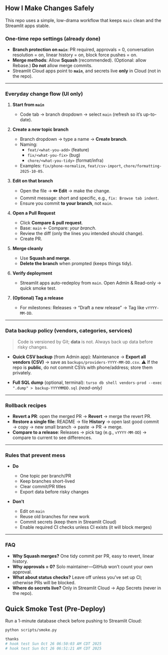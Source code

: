 ## How I Make Changes Safely

This repo uses a simple, low-drama workflow that keeps `main` clean and the Streamlit apps stable. 

### One-time repo settings (already done)
- **Branch protection on `main`**: PR required, approvals = 0, conversation resolution = on, linear history = on, block force pushes = on.
- **Merge methods**: Allow **Squash** (recommended). (Optional: allow Rebase.) **Do not** allow merge commits.
- Streamlit Cloud apps point to **`main`**, and secrets live **only** in Cloud (not in the repo).

---
### Everyday change flow (UI only)

1. **Start from `main`**
   - Code tab → branch dropdown → select `main` (refresh so it’s up-to-date).

2. **Create a *new* topic branch**
   - Branch dropdown → type a name → **Create branch**.
   - Naming:
     - `feat/<what-you-add>` (feature)
     - `fix/<what-you-fix>` (bug)
     - `chore/<what-you-tidy>` (format/infra)
   - Examples: `fix/phone-normalize`, `feat/csv-import`, `chore/formatting-2025-10-05`.

3. **Edit on that branch**
   - Open the file → **✏️ Edit** → make the change.
   - Commit message: short and specific, e.g., `fix: Browse tab indent`.
   - Ensure you commit **to your branch**, not `main`.

4. **Open a Pull Request**
   - Click **Compare & pull request**.
   - Base: `main` ← Compare: *your branch*.
   - Review the diff (only the lines you intended should change).
   - Create PR.

5. **Merge cleanly**
   - Use **Squash and merge**.
   - **Delete the branch** when prompted (keeps things tidy).

6. **Verify deployment**
   - Streamlit apps auto-redeploy from `main`. Open Admin & Read-only → quick smoke test.

7. **(Optional) Tag a release**
   - For milestones: Releases → “Draft a new release” → Tag like `vYYYY-MM-DD`.

---

### Data backup policy (vendors, categories, services)

> Code is versioned by Git; **data** is not. Always back up data before risky changes.

- **Quick CSV backup** (from Admin app):
  Maintenance → **Export all vendors (CSV)** → save as `backups/providers-YYYY-MM-DD.csv`.
  ⚠️ If the repo is **public**, do not commit CSVs with phone/address; store them privately.

- **Full SQL dump** (optional, terminal):
  `turso db shell vendors-prod --exec ".dump" > backup-YYYYMMDD.sql` *(read-only)*

---

### Rollback recipes

- **Revert a PR**: open the merged PR → **Revert** → merge the revert PR.
- **Restore a single file**: README → file **History** → open last good commit → copy → new small branch → paste → PR → merge.
- **Compare to a release**: Releases → pick tag (e.g., `vYYYY-MM-DD`) → compare to current to see differences.

---

### Rules that prevent mess

- **Do**
  - One topic per branch/PR
  - Keep branches short-lived
  - Clear commit/PR titles
  - Export data before risky changes

- **Don’t**
  - Edit on `main`
  - Reuse old branches for new work
  - Commit secrets (keep them in Streamlit Cloud)
  - Enable required CI checks unless CI exists (it will block merges)

---

### FAQ

- **Why Squash merges?** One tidy commit per PR, easy to revert, linear history.
- **Why approvals = 0?** Solo maintainer—GitHub won’t count your own approval.
- **What about status checks?** Leave off unless you’ve set up CI; otherwise PRs will be blocked.
- **Where do secrets live?** Only in Streamlit Cloud → App Secrets (never in the repo).
## Quick Smoke Test (Pre-Deploy)
Run a 1-minute database check before pushing to Streamlit Cloud:
```bash
python scripts/smoke.py

thanks
# hook test Sun Oct 26 06:50:03 AM CDT 2025
# hook test Sun Oct 26 06:51:21 AM CDT 2025
